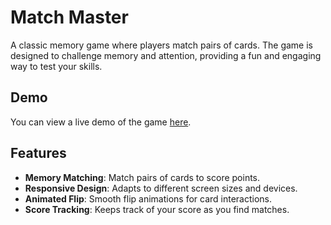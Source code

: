 # Match Master

A classic memory game where players match pairs of cards. The game is designed to challenge memory and attention, providing a fun and engaging way to test your skills.

## Demo

You can view a live demo of the game [here](#(https://rajaram2003.github.io/Responsive-Memory-Game/)). 

## Features

- **Memory Matching**: Match pairs of cards to score points.
- **Responsive Design**: Adapts to different screen sizes and devices.
- **Animated Flip**: Smooth flip animations for card interactions.
- **Score Tracking**: Keeps track of your score as you find matches.
